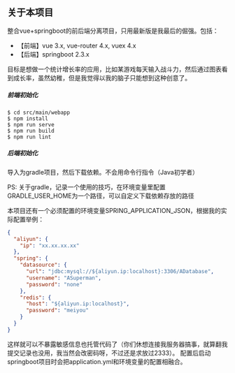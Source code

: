 ## 关于本项目
整合vue+springboot的前后端分离项目，只用最新版是我最后的倔强。包括：

- 【前端】vue 3.x, vue-router 4.x, vuex 4.x
- 【后端】springboot 2.3.x

目标是想做一个统计增长率的应用，比如某游戏每天输入战斗力，然后通过图表看到成长率，虽然幼稚，但是我觉得以我的脑子只能想到这种创意了。
##### 前端初始化
```shell script
$ cd src/main/webapp
$ npm install
$ npm run serve
$ npm run build
$ npm run lint
```

##### 后端初始化
导入为gradle项目，然后下载依赖。不会用命令行指令（Java初学者）

PS: 关于gradle，记录一个使用的技巧，在环境变量里配置
GRADLE_USER_HOME为一个路径，可以自定义下载依赖存放的路径

本项目还有一个必须配置的环境变量SPRING_APPLICATION_JSON，根据我的实际配置举例：
```json
{
  "aliyun": {
    "ip": "xx.xx.xx.xx"
  },
  "spring": {
    "datasource": {
      "url": "jdbc:mysql://${aliyun.ip:localhost}:3306/ADatabase",
      "username": "ASuperman",
      "password": "none"
    },
    "redis": {
      "host": "${aliyun.ip:localhost}",
      "password": "meiyou"
    }
  }
}
```
这样就可以不暴露敏感信息也托管代码了（你们休想连接我服务器搞事，就算翻我提交记录也没用，我当然会改密码呀，不过还是求放过2333）。
配置后启动springboot项目时会把application.yml和环境变量的配置相融合。